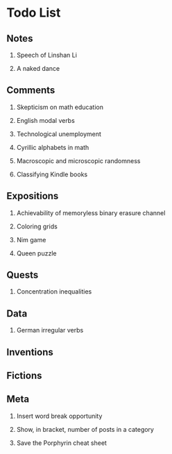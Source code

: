 # Todo List

## Notes

1. Speech of Linshan Li

1. A naked dance

## Comments

1. Skepticism on math education

1. English modal verbs

1. Technological unemployment

1. Cyrillic alphabets in math

1. Macroscopic and microscopic randomness

1. Classifying Kindle books

## Expositions

1. Achievability of memoryless binary erasure channel

1. Coloring grids

1. Nim game

1. Queen puzzle

## Quests

1. Concentration inequalities

## Data

1. German irregular verbs

## Inventions

## Fictions

## Meta

1. Insert word break opportunity

1. Show, in bracket, number of posts in a category

1. Save the Porphyrin cheat sheet

